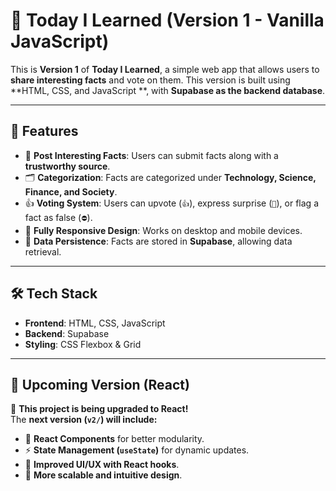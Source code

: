 # 🌟 Today I Learned (Version 1 - Vanilla JavaScript)

This is **Version 1** of **Today I Learned**, a simple web app that allows users to **share interesting facts** and vote on them. This version is built using **HTML, CSS, and JavaScript **, with **Supabase as the backend database**.

---

## 🚀 Features
- 📌 **Post Interesting Facts**: Users can submit facts along with a **trustworthy source**.
- 🗂️ **Categorization**: Facts are categorized under **Technology, Science, Finance, and Society**.
- 👍 **Voting System**: Users can upvote (`👍`), express surprise (`🤯`), or flag a fact as false (`⛔`).
- 🎨 **Fully Responsive Design**: Works on desktop and mobile devices.
- 🔄 **Data Persistence**: Facts are stored in **Supabase**, allowing data retrieval.

---

## 🛠️ Tech Stack
- **Frontend**: HTML, CSS, JavaScript 
- **Backend**: Supabase 
- **Styling**: CSS Flexbox & Grid

---

## 🔄 Upcoming Version (React)
🚀 **This project is being upgraded to React!**  
The **next version (`v2/`) will include:**
- 🌟 **React Components** for better modularity.
- ⚡ **State Management (`useState`)** for dynamic updates.
- 🎨 **Improved UI/UX with React hooks**.
- 🔄 **More scalable and intuitive design**.
